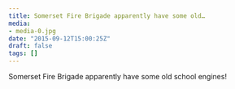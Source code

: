 ```yaml
---
title: Somerset Fire Brigade apparently have some old…
media:
- media-0.jpg
date: "2015-09-12T15:00:25Z"
draft: false
tags: []
---
```

Somerset Fire Brigade apparently have some old school engines\!
